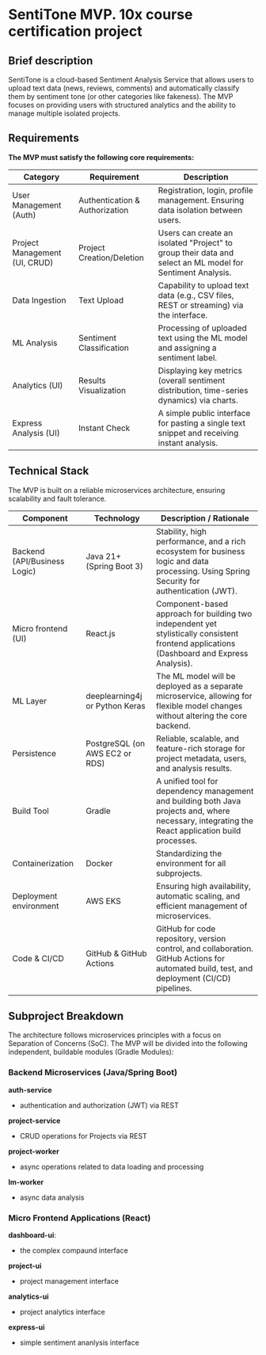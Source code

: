 # SentiTone MVP. 10x course certification project

## Brief description
SentiTone is a cloud-based Sentiment Analysis Service that allows users to upload text data (news, reviews, comments) and automatically classify them by sentiment tone (or other categories like fakeness).
The MVP focuses on providing users with structured analytics and the ability to manage multiple isolated projects.

## Requirements
**The MVP must satisfy the following core requirements:**

| Category | Requirement | Description |
| -------- | ----------- | ----------- |
| User Management (Auth) | Authentication & Authorization | Registration, login, profile management. Ensuring data isolation between users. |
| Project Management (UI, CRUD) | Project Creation/Deletion | Users can create an isolated "Project" to group their data and select an ML model for Sentiment Analysis. |
| Data Ingestion | Text Upload | Capability to upload text data (e.g., CSV files, REST or streaming) via the interface. |
| ML Analysis | Sentiment Classification | Processing of uploaded text using the ML model and assigning a sentiment label. |
| Analytics (UI) | Results Visualization | Displaying key metrics (overall sentiment distribution, time-series dynamics) via charts. |
| Express Analysis (UI) | Instant Check | A simple public interface for pasting a single text snippet and receiving instant analysis. |

## Technical Stack
The MVP is built on a reliable microservices architecture, ensuring scalability and fault tolerance.

| Component | Technology | Description / Rationale |
| --------- | ---------- | ----------------------- |
| Backend (API/Business Logic) | Java 21+ (Spring Boot 3) | Stability, high performance, and a rich ecosystem for business logic and data processing. Using Spring Security for authentication (JWT). |
| Micro frontend (UI) | React.js | Component-based approach for building two independent yet stylistically consistent frontend applications (Dashboard and Express Analysis). |
| ML Layer | deeplearning4j or Python Keras | The ML model will be deployed as a separate microservice, allowing for flexible model changes without altering the core backend. |
| Persistence | PostgreSQL (on AWS EC2 or RDS) | Reliable, scalable, and feature-rich storage for project metadata, users, and analysis results. |
| Build Tool | Gradle | A unified tool for dependency management and building both Java projects and, where necessary, integrating the React application build processes. |
| Containerization | Docker | Standardizing the environment for all subprojects. |
| Deployment environment | AWS EKS | Ensuring high availability, automatic scaling, and efficient management of microservices. |
| Code & CI/CD | GitHub & GitHub Actions | GitHub for code repository, version control, and collaboration. GitHub Actions for automated build, test, and deployment (CI/CD) pipelines. |

## Subproject Breakdown
The architecture follows microservices principles with a focus on Separation of Concerns (SoC).
The MVP will be divided into the following independent, buildable modules (Gradle Modules):

### Backend Microservices (Java/Spring Boot)
**auth-service**
- authentication and authorization (JWT) via REST

**project-service**
- CRUD operations for Projects via REST

**project-worker**
- async operations related to data loading and processing

**lm-worker**
- async data analysis

### Micro Frontend Applications (React)
**dashboard-ui**:
- the complex compaund interface

**project-ui**
- project management interface

**analytics-ui**
- project analytics interface

**express-ui**
- simple sentiment ananlysis interface

